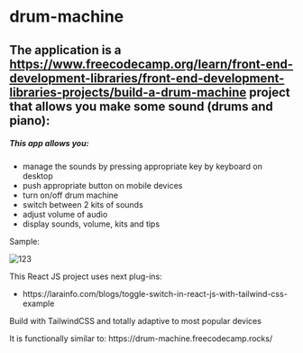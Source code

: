 # drum-machine

## The application is a https://www.freecodecamp.org/learn/front-end-development-libraries/front-end-development-libraries-projects/build-a-drum-machine project that allows you make some sound (drums and piano):

<h5>This app allows you:</h5>
<ul>
<li>manage the sounds by pressing appropriate key by keyboard on desktop</li>
<li>push appropriate button on mobile devices</li>
<li>turn on/off drum machine</li>
<li>switch between 2 kits of sounds</li>
<li>adjust volume of audio</li>
<li>display sounds, volume, kits and tips</li>
</ul>

<p>Sample:</p>

![123](https://github.com/LysenkoDenys/drum-machine/assets/105970854/b7eff6cd-0514-43fa-8aed-c69e4904d113)

<p>This React JS project uses next plug-ins:</p>
<ul>
<li>https://larainfo.com/blogs/toggle-switch-in-react-js-with-tailwind-css-example</li>

</ul>

<p>Build with TailwindCSS and totally adaptive to most popular devices</p>

<p>It is functionally similar to: https://drum-machine.freecodecamp.rocks/</p>
